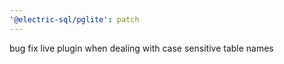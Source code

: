 ```yaml
---
'@electric-sql/pglite': patch
---
```


bug fix live plugin when dealing with case sensitive table names
